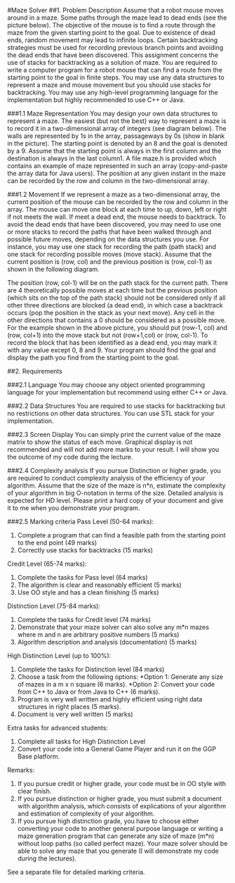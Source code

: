 #Maze Solver
##1. Problem Description
Assume that a robot mouse moves around in a maze. Some paths through the maze
lead to dead ends (see the picture below). The objective of the mouse is to find a route
through the maze from the given starting point to the goal. Due to existence of dead
ends, random movement may lead to infinite loops. Certain backtracking strategies
must be used for recording previous branch points and avoiding the dead ends that
have been discovered.
This assignment concerns the use of stacks for backtracking as a solution of maze.
You are required to write a computer program for a robot mouse that can find a route
from the starting point to the goal in finite steps. You may use any data structures to
represent a maze and mouse movement but you should use stacks for backtracking.
You may use any high-level programming language for the implementation but highly
recommended to use C++ or Java.

###1.1 Maze Representation
You may design your own data structures to represent a maze. The easiest (but not the
best) way to represent a maze is to record it in a two-dimensional array of integers
(see diagram below).
The walls are represented by 1s in the array, passageways by 0s (show in blank in the
picture). The starting point is denoted by an 8 and the goal is denoted by a 9. Assume
that the starting point is always in the first column and the destination is always in the
last column1. A file maze.h is provided which contains an example of maze
represented in such an array (copy-and-paste the array data for Java users). The
position at any given instant in the maze can be recorded by the row and column in
the two-dimensional array.

###1.2 Movement
If we represent a maze as a two-dimensional array, the current position of the mouse
can be recorded by the row and column in the array. The mouse can move one block
at each time to up, down, left or right if not meets the wall. If meet a dead end, the
mouse needs to backtrack. To avoid the dead ends that have been discovered, you
may need to use one or more stacks to record the paths that have been walked through
and possible future moves, depending on the data structures you use. For instance,
you may use one stack for recording the path (path stack) and one stack for recording
possible moves (move stack). Assume that the current position is (row, col) and the
previous position is (row, col-1) as shown in the following diagram.

The position (row, col-1) will be on the path stack for the current path. There are 4
theoretically possible moves at each time but the previous position (which sits on the
top of the path stack) should not be considered only if all other three directions are
blocked (a dead end), in which case a backtrack occurs (pop the position in the stack
as your next move). Any cell in the other directions that contains a 0 should be
considered as a possible move. For the example shown in the above picture, you
should put (row-1, col) and (row, col+1) into the move stack but not (row+1,col) or
(row, col-1). To record the block that has been identified as a dead end, you may
mark it with any value except 0, 8 and 9.
Your program should find the goal and display the path you find from the starting
point to the goal.

##2. Requirements

###2.1 Language
You may choose any object oriented programming language for your implementation
but recommend using either C++ or Java.

###2.2 Data Structures
You are required to use stacks for backtracking but no restrictions on other data
structures. You can use STL stack for your implementation.

###2.3 Screen Display
You can simply print the current value of the maze matrix to show the status of each
move. Graphical display is not recommended and will not add more marks to your
result. I will show you the outcome of my code during the lecture.

###2.4 Complexity analysis
If you pursue Distinction or higher grade, you are required to conduct complexity
analysis of the efficiency of your algorithm. Assume that the size of the maze is n*n,
estimate the complexity of your algorithm in big O-notation in terms of the size.
Detailed analysis is expected for HD level. Please print a hard copy of your document
and give it to me when you demonstrate your program.

###2.5 Marking criteria
Pass Level (50-64 marks):
  1. Complete a program that can find a feasible path from the starting point to the end
point (49 marks)
  2. Correctly use stacks for backtracks (15 marks)

Credit Level (65-74 marks):
  1. Complete the tasks for Pass level (64 marks)
  2. The algorithm is clear and reasonably efficient (5 marks)
  3. Use OO style and has a clean finishing (5 marks)
 
Distinction Level (75-84 marks):
  1. Complete the tasks for Credit level (74 marks)
  2. Demonstrate that your maze solver can also solve any m*n mazes where m and n
are arbitrary positive numbers (5 marks)
  3. Algorithm description and analysis (documentation) (5 marks)

High Distinction Level (up to 100%):
  1. Complete the tasks for Distinction level (84 marks)
  2. Choose a task from the following options:
    *Option 1: Generate any size of mazes in a m x n square (6 marks).
    *Option 2: Convert your code from C++ to Java or from Java to C++ (6 marks).
  3. Program is very well written and highly efficient using right data structures in
right places (5 marks).
  4. Document is very well written (5 marks)
 
Extra tasks for advanced students:
  1. Complete all tasks for High Distinction Level
  2. Convert your code into a General Game Player and run it on the GGP Base
platform.

Remarks:
  1. If you pursue credit or higher grade, your code must be in OO style with clear
finish.
  2. If you pursue distinction or higher grade, you must submit a document with
algorithm analysis, which consists of explications of your algorithm and
estimation of complexity of your algorithm.
  3. If you pursue high distinction grade, you have to choose either converting your
code to another general purpose language or writing a maze generation program
that can generate any size of maze (m*n) without loop paths (so called perfect
maze). Your maze solver should be able to solve any maze that you generate (I
will demonstrate my code during the lectures).

See a separate file for detailed marking criteria.
